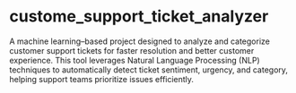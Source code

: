 # custome_support_ticket_analyzer
A machine learning–based project designed to analyze and categorize customer support tickets for faster resolution and better customer experience.  This tool leverages Natural Language Processing (NLP) techniques to automatically detect ticket sentiment, urgency, and category, helping support teams prioritize issues efficiently.
